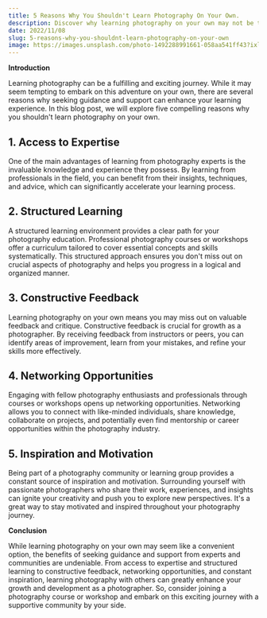 ```yaml
---
title: 5 Reasons Why You Shouldn't Learn Photography On Your Own.
description: Discover why learning photography on your own may not be the best approach.
date: 2022/11/08
slug: 5-reasons-why-you-shouldnt-learn-photography-on-your-own
image: https://images.unsplash.com/photo-1492288991661-058aa541ff43?ixlib=rb-4.0.3&ixid=MnwxMjA3fDB8MHxwaG90by1wYWdlfHx8fGVufDB8fHx8&auto=format&fit=crop&w=500&q=80
---
```


**Introduction**

Learning photography can be a fulfilling and exciting journey. While it may seem tempting to embark on this adventure on your own, there are several reasons why seeking guidance and support can enhance your learning experience. In this blog post, we will explore five compelling reasons why you shouldn't learn photography on your own.

## 1. Access to Expertise

One of the main advantages of learning from photography experts is the invaluable knowledge and experience they possess. By learning from professionals in the field, you can benefit from their insights, techniques, and advice, which can significantly accelerate your learning process.

## 2. Structured Learning

A structured learning environment provides a clear path for your photography education. Professional photography courses or workshops offer a curriculum tailored to cover essential concepts and skills systematically. This structured approach ensures you don't miss out on crucial aspects of photography and helps you progress in a logical and organized manner.

## 3. Constructive Feedback

Learning photography on your own means you may miss out on valuable feedback and critique. Constructive feedback is crucial for growth as a photographer. By receiving feedback from instructors or peers, you can identify areas of improvement, learn from your mistakes, and refine your skills more effectively.

## 4. Networking Opportunities

Engaging with fellow photography enthusiasts and professionals through courses or workshops opens up networking opportunities. Networking allows you to connect with like-minded individuals, share knowledge, collaborate on projects, and potentially even find mentorship or career opportunities within the photography industry.

## 5. Inspiration and Motivation

Being part of a photography community or learning group provides a constant source of inspiration and motivation. Surrounding yourself with passionate photographers who share their work, experiences, and insights can ignite your creativity and push you to explore new perspectives. It's a great way to stay motivated and inspired throughout your photography journey.

**Conclusion**

While learning photography on your own may seem like a convenient option, the benefits of seeking guidance and support from experts and communities are undeniable. From access to expertise and structured learning to constructive feedback, networking opportunities, and constant inspiration, learning photography with others can greatly enhance your growth and development as a photographer. So, consider joining a photography course or workshop and embark on this exciting journey with a supportive community by your side.
